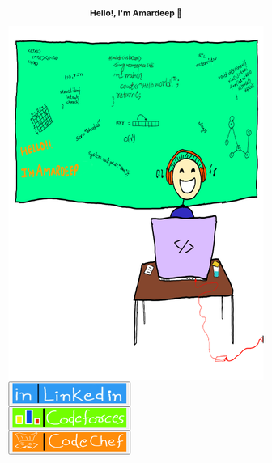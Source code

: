 <h3 align = "center">Hello!, I'm Amardeep 👋 </h3>


<div class="container", style="position: relative">
        <img src="imgg.png", width="800", height="700">
            <button class="btn1", style="position: absolute, bottom: 255px"><a href="https://www.linkedin.com/in/amard75" target="_blank">
                    <img src="l1.jpg" , width="225" , height="40"></a></button><br>
            <button class="btn2"><a href="https://codeforces.com/profile/amw9" target="_blank">
                    <img src="l2.png" , width="225" , height="39"></a></button> <br>
           <button class="btn3"><a href="https://www.codechef.com/users/poindexter" target="_blank">
                    <img src="l3.png" , width="225" , height="38"></a></button>
</div>
